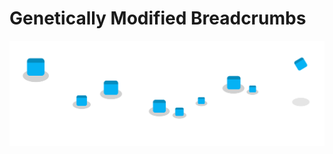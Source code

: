 # Genetically Modified Breadcrumbs

![Genetically Modified Breadcrumbs Banner](PUBLIC/GENETICALLY_MODIFIED_BREADCRUMBS_BANNER.svg)